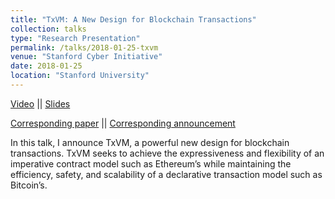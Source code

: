 ```yaml
---
title: "TxVM: A New Design for Blockchain Transactions"
collection: talks
type: "Research Presentation"
permalink: /talks/2018-01-25-txvm
venue: "Stanford Cyber Initiative"
date: 2018-01-25
location: "Stanford University"
---
```


[Video](https://youtu.be/qY_0MJDMBNY?t=38) || [Slides](https://speakerdeck.com/cathieyun/txvm-a-new-design-for-blockchain-transactions)

[Corresponding paper](https://cathieyun.github.io/publication/2018-03-22-txvm) || [Corresponding announcement](https://blog.chain.com/introducing-txvm-the-transaction-virtual-machine-5e4c9ef1478f) 

In this talk, I announce TxVM, a powerful new design for blockchain transactions. TxVM seeks to achieve the expressiveness and flexibility of an imperative contract model such as Ethereum’s while maintaining the efficiency, safety, and scalability of a declarative transaction model such as Bitcoin’s. 
